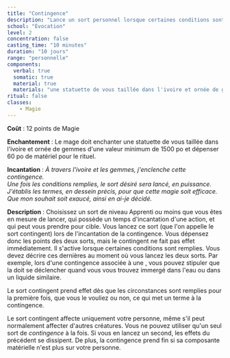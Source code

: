 ```yaml
---
title: "Contingence"
description: "Lance un sort personnel lorsque certaines conditions sont remplies."
school: "Évocation"
level: 2
concentration: false
casting_time: "10 minutes"
duration: "10 jours"
range: "personnelle"
components:
  verbal: true
  somatic: true
  material: true
  materials: "une statuette de vous taillée dans l'ivoire et ornée de gemmes d'une valeur minimum de 1500 po"
ritual: false
classes:
    - Magie
---
```

**Coût** : 12 points de Magie  

**Enchantement** : Le mage doit enchanter une statuette de vous taillée dans l'ivoire et ornée de gemmes d'une valeur minimum de 1500 po et dépenser 60 po de matériel pour le rituel.  

**Incantation** : *À travers l'ivoire et les gemmes, j'enclenche cette contingence.*   
*Une fois les conditions remplies, le sort désiré sera lancé, en puissance.*   
*J'établis les termes, en dessein précis, pour que cette magie soit efficace.*    
*Que mon souhait soit exaucé, ainsi en ai-je décidé.*    

**Description** : Choisissez un sort de niveau Apprenti ou moins que vous êtes en mesure de lancer, qui possède un temps d'incantation d'une action, et qui peut vous prendre pour cible. Vous lancez ce sort (que l'on appelle le sort contingent) lors de l'incantation de la contingence. Vous dépensez donc les points des deux sorts, mais le contingent ne fait pas effet immédiatement. Il s'active lorsque certaines conditions sont remplies. Vous devez décrire ces dernières au moment où vous lancez les deux sorts. Par exemple, lors d'une contingence associée à une <ST s="respiration-aquatique"/>, vous pouvez stipuler que la <ST s="respiration-aquatique"/> doit se déclencher quand vous vous trouvez immergé dans l'eau ou dans un liquide similaire.

Le sort contingent prend effet dès que les circonstances sont remplies pour la première fois, que vous le vouliez ou non, ce qui met un terme à la contingence.

Le sort contingent affecte uniquement votre personne, même s'il peut normalement affecter d'autres créatures. Vous ne pouvez utiliser qu'un seul sort de _contingence_ à la fois. Si vous en lancez un second, les effets du précédent se dissipent. De plus, la contingence prend fin si sa composante matérielle n'est plus sur votre personne.
